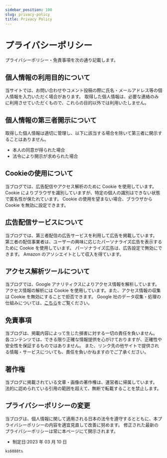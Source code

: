 ```yaml
---
sidebar_position: 100
slug: privacy-policy
title: Privacy Policy
---
```


# プライバシーポリシー

プライバシーポリシー・免責事項を次の通り記載します。

## 個人情報の利用目的について

当サイトでは、お問い合わせやコメント投稿の際に氏名・メールアドレス等の個人情報を入力いただく場合があります。
取得した個人情報は、必要な連絡のみに利用させていただくもので、これらの目的以外では利用いたしません。

## 個人情報の第三者開示について

取得した個人情報は適切に管理し、以下に該当する場合を除いて第三者に開示することはありません。

- 本人の同意が得られた場合
- 法令により開示が求められた場合

## Cookieの使用について

当ブログでは、広告配信やアクセス解析のために Cookie を使用しています。
Cookie によりブラウザを識別していますが、特定の個人の識別はできない状態で匿名性が保たれています。
Cookie の使用を望まない場合、ブラウザから Cookie を無効に設定できます。

## 広告配信サービスについて

当ブログでは、第三者配信の広告サービスを利用して広告を掲載しています。
第三者の配信事業者は、ユーザーの興味に応じたパーソナライズ広告を表示するために Cookie を使用しています。
パーソナライズ広告は、広告設定で無効にできます。
Amazon のアソシエイトとして収入を得ています。

## アクセス解析ツールについて

当ブログでは、Google アナリティクスによりアクセス情報を解析しています。
アクセス情報の解析には Cookie を使用しています。また、アクセス情報の収集は Cookie を無効にすることで拒否できます。
Google 社のデータ収集・処理の仕組みについては、[こちら](https://policies.google.com/technologies/partner-sites)をご覧ください。

## 免責事項

当ブログは、掲載内容によって生じた損害に対する一切の責任を負いません。
各コンテンツでは、できる限り正確な情報提供を心がけておりますが、正確性や安全性を保証するものではありません。
また、リンク先の他サイトで提供される情報・サービスについても、責任を負いかねますのでご了承ください。

## 著作権

当ブログに掲載されている文章・画像の著作権は、運営者に帰属しています。
法的に認められている引用の範囲を超えて、無断で転載することを禁止します。

## プライバシーポリシーの変更

当ブログは、個人情報に関して適用される日本の法令を遵守するとともに、本プライバシーポリシーの内容を適宜見直して改善に努めます。
修正された最新のプライバシーポリシーは常に本ページにて開示されます。

- 制定日:2023 年 03 月 10 日

`ks6088ts`
